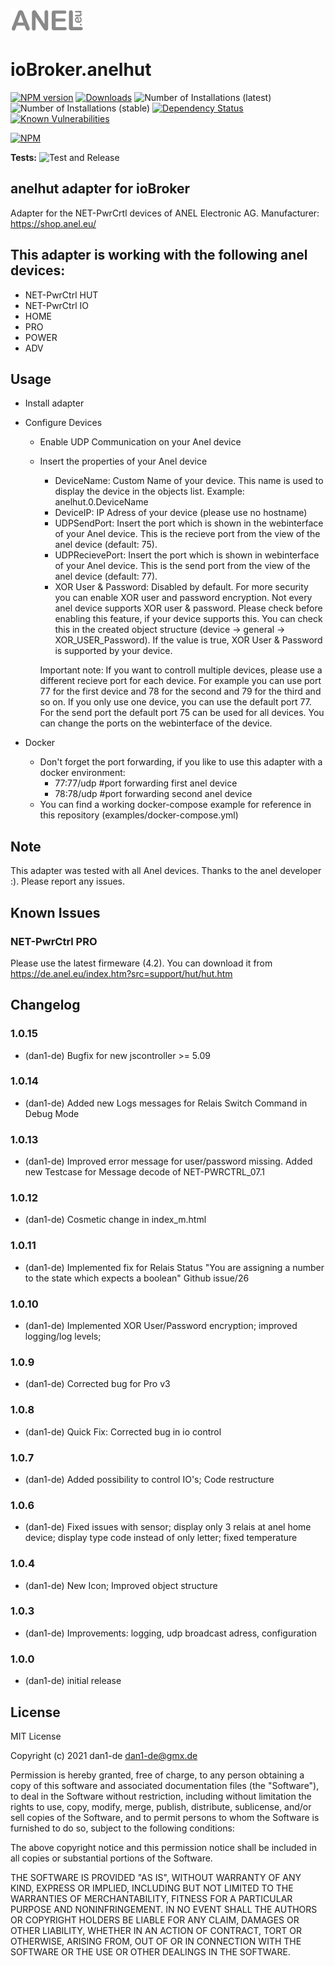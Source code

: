 ![Logo](admin/anelhut.png)

# ioBroker.anelhut

[![NPM version](http://img.shields.io/npm/v/iobroker.anelhut.svg)](https://www.npmjs.com/package/iobroker.anelhut)
[![Downloads](https://img.shields.io/npm/dm/iobroker.anelhut.svg)](https://www.npmjs.com/package/iobroker.anelhut)
![Number of Installations (latest)](http://iobroker.live/badges/anelhut-installed.svg)
![Number of Installations (stable)](http://iobroker.live/badges/anelhut-stable.svg)
[![Dependency Status](https://img.shields.io/david/dan1-de/iobroker.anelhut.svg)](https://david-dm.org/dan1-de/iobroker.anelhut)
[![Known Vulnerabilities](https://snyk.io/test/github/dan1-de/ioBroker.anelhut/badge.svg)](https://snyk.io/test/github/dan1-de/ioBroker.anelhut)

[![NPM](https://nodei.co/npm/iobroker.anelhut.png?downloads=true)](https://nodei.co/npm/iobroker.anelhut/)

**Tests:** ![Test and Release](https://github.com/dan1-de/ioBroker.anelhut/workflows/Test%20and%20Release/badge.svg)

## anelhut adapter for ioBroker

Adapter for the NET-PwrCrtl devices of ANEL Electronic AG.
Manufacturer: https://shop.anel.eu/

## This adapter is working with the following anel devices:

-   NET-PwrCtrl HUT
-   NET-PwrCtrl IO
-   HOME
-   PRO
-   POWER
-   ADV

## Usage

-   Install adapter

-   Configure Devices

    -   Enable UDP Communication on your Anel device
    -   Insert the properties of your Anel device

        -   DeviceName: Custom Name of your device. This name is used to display the device in the objects list. Example: anelhut.0.DeviceName
        -   DeviceIP: IP Adress of your device (please use no hostname)
        -   UDPSendPort: Insert the port which is shown in the webinterface of your Anel device. This is the recieve port from the view of the anel device (default: 75).
        -   UDPRecievePort: Insert the port which is shown in webinterface of your Anel device. This is the send port from the view of the anel device (default: 77).
        -   XOR User & Password: Disabled by default. For more security you can enable XOR user and password encryption. Not every anel device supports XOR user & password. Please check before enabling this feature, if your device supports this. You can check this in the created object structure (device -> general -> XOR_USER_Password). If the value is true, XOR User & Password is supported by your device.

        Important note: If you want to controll multiple devices, please use a different recieve port for each device.
        For example you can use port 77 for the first device and 78 for the second and 79 for the third and so on.
        If you only use one device, you can use the default port 77.
        For the send port the default port 75 can be used for all devices.
        You can change the ports on the webinterface of the device.

-   Docker
    -   Don't forget the port forwarding, if you like to use this adapter with a docker environment:
        -   77:77/udp #port forwarding first anel device
        -   78:78/udp #port forwarding second anel device
    -   You can find a working docker-compose example for reference in this repository (examples/docker-compose.yml)

## Note

This adapter was tested with all Anel devices. Thanks to the anel developer :).
Please report any issues.

## Known Issues

### NET-PwrCtrl PRO

Please use the latest firmeware (4.2). You can download it from https://de.anel.eu/index.htm?src=support/hut/hut.htm

## Changelog

### 1.0.15

-   (dan1-de) Bugfix for new jscontroller >= 5.09

### 1.0.14

-   (dan1-de) Added new Logs messages for Relais Switch Command in Debug Mode

### 1.0.13

-   (dan1-de) Improved error message for user/password missing. Added new Testcase for Message decode of NET-PWRCTRL_07.1

### 1.0.12

-   (dan1-de) Cosmetic change in index_m.html

### 1.0.11

-   (dan1-de) Implemented fix for Relais Status "You are assigning a number to the state which expects a boolean" Github issue/26

### 1.0.10

-   (dan1-de) Implemented XOR User/Password encryption; improved logging/log levels;

### 1.0.9

-   (dan1-de) Corrected bug for Pro v3

### 1.0.8

-   (dan1-de) Quick Fix: Corrected bug in io control

### 1.0.7

-   (dan1-de) Added possibility to control IO's; Code restructure

### 1.0.6

-   (dan1-de) Fixed issues with sensor; display only 3 relais at anel home device; display type code instead of only letter; fixed temperature

### 1.0.4

-   (dan1-de) New Icon; Improved object structure

### 1.0.3

-   (dan1-de) Improvements: logging, udp broadcast adress, configuration

### 1.0.0

-   (dan1-de) initial release

## License

MIT License

Copyright (c) 2021 dan1-de <dan1-de@gmx.de>

Permission is hereby granted, free of charge, to any person obtaining a copy
of this software and associated documentation files (the "Software"), to deal
in the Software without restriction, including without limitation the rights
to use, copy, modify, merge, publish, distribute, sublicense, and/or sell
copies of the Software, and to permit persons to whom the Software is
furnished to do so, subject to the following conditions:

The above copyright notice and this permission notice shall be included in all
copies or substantial portions of the Software.

THE SOFTWARE IS PROVIDED "AS IS", WITHOUT WARRANTY OF ANY KIND, EXPRESS OR
IMPLIED, INCLUDING BUT NOT LIMITED TO THE WARRANTIES OF MERCHANTABILITY,
FITNESS FOR A PARTICULAR PURPOSE AND NONINFRINGEMENT. IN NO EVENT SHALL THE
AUTHORS OR COPYRIGHT HOLDERS BE LIABLE FOR ANY CLAIM, DAMAGES OR OTHER
LIABILITY, WHETHER IN AN ACTION OF CONTRACT, TORT OR OTHERWISE, ARISING FROM,
OUT OF OR IN CONNECTION WITH THE SOFTWARE OR THE USE OR OTHER DEALINGS IN THE
SOFTWARE.
